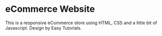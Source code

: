 # eCommerce Website 

This is a responsive eCommerce store using HTML, CSS and a little bit of Javascript. Design by Easy Tutorials.

